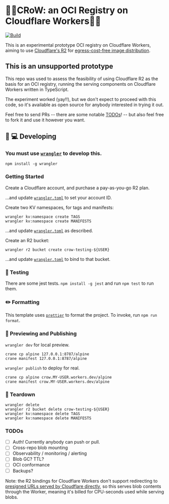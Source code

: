 # 🏋️‍♂️CRoW: an OCI Registry on Cloudflare Workers🏋️‍♀️

[![Build](https://github.com/chainguard-dev/crow-registry/actions/workflows/build.yaml/badge.svg)](https://github.com/chainguard-dev/crow-registry/actions/workflows/build.yaml)

This is an experimental prototype OCI registry on Cloudflare Workers, aiming to use [Cloudflare's R2](https://blog.cloudflare.com/introducing-r2-object-storage/) for [egress-cost-free image distribution](https://blog.cloudflare.com/aws-egregious-egress/).

## This is an unsupported prototype

This repo was used to assess the feasibility of using Cloudflare R2 as the basis for an OCI registry, running the serving components on Cloudflare Workers written in TypeScript.

The experiment worked (yay!!), but we don't expect to proceed with this code, so it's available as open source for anybody interested in trying it out.

Feel free to send PRs -- there are some notable [TODOs](#todos)! -- but also feel free to fork it and use it however you want.

## 👩 💻 Developing

### You must use [`wrangler`](https://developers.cloudflare.com/workers/cli-wrangler/install-update) to develop this.

```
npm install -g wrangler
```

### Getting Started

Create a Cloudflare account, and purchase a pay-as-you-go R2 plan.

...and update [`wrangler.toml`](./wrangler.toml) to set your account ID.

Create two KV namespaces, for tags and manifests:

```
wrangler kv:namespace create TAGS
wrangler kv:namespace create MANIFESTS
```

...and update [`wrangler.toml`](./wrangler.toml) as described.

Create an R2 bucket:

```
wrangler r2 bucket create crow-testing-${USER}
```

...and update [`wrangler.toml`](./wrangler.toml) to bind to that bucket.

### 🧪 Testing

There are some jest tests. `npm install -g jest` and run `npm test` to run them.

### ✏️ Formatting

This template uses [`prettier`](https://prettier.io/) to format the project. To invoke, run `npm run format`.

### 👀 Previewing and Publishing

`wrangler dev` for local preview.

```
crane cp alpine 127.0.0.1:8787/alpine
crane manifest 127.0.0.1:8787/alpine
```

`wrangler publish` to deploy for real.

```
crane cp alpine crow.MY-USER.workers.dev/alpine
crane manifest crow.MY-USER.workers.dev/alpine
```

### 🚮 Teardown

```
wrangler delete
wrangler r2 bucket delete crow-testing-${USER}
wrangler kv:namespace delete TAGS
wrangler kv:namespace delete MANIFESTS
```

### TODOs

- [ ] Auth! Currently anybody can push or pull.
- [ ] Cross-repo blob mounting
- [ ] Observability / monitoring / alerting
- [ ] Blob GC? TTL?
- [ ] OCI conformance
- [ ] Backups?

Note: the R2 bindings for Cloudflare Workers don't support redirecting to [presigned URLs served by Cloudflare directly](https://developers.cloudflare.com/r2/data-access/s3-api/presigned-urls/), so this serves blob contents through the Worker, meaning it's billed for CPU-seconds used while serving blobs.
